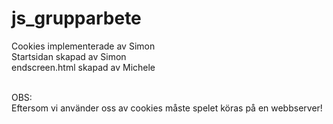 # js_grupparbete

Cookies implementerade av Simon<br>
Startsidan skapad av Simon<br>
endscreen.html skapad av Michele<br><br>

OBS:<br>
Eftersom vi använder oss av cookies måste spelet köras på en webbserver!
